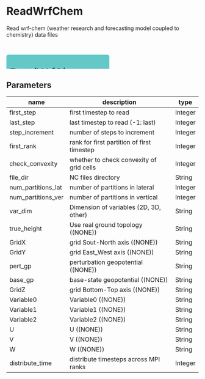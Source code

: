 
# ReadWrfChem
Read wrf-chem (weather research and forecasting model coupled to chemistry) data files

<svg width="2700" height="360" >
<style>.text { font: normal 24.0px sans-serif;}tspan{ font: italic 24.0px sans-serif;}.moduleName{ font: italic 30px sans-serif;}</style>
<rect x="0" y="30" width="270" height="90" rx="5" ry="5" style="fill:#64c8c8ff;" />
<rect x="6.0" y="90" width="30" height="30" rx="0" ry="0" style="fill:#c8c81eff;" >
<title>grid_out</title></rect>
<rect x="21.0" y="120" width="1.0" height="210" rx="0" ry="0" style="fill:#000000;" />
<rect x="21.0" y="330" width="30" height="1.0" rx="0" ry="0" style="fill:#000000;" />
<text x="57.0" y="333.0" class="text" >grid<tspan> (grid_out)</tspan></text>
<rect x="42.0" y="90" width="30" height="30" rx="0" ry="0" style="fill:#c8c81eff;" >
<title>data_out0</title></rect>
<rect x="57.0" y="120" width="1.0" height="180" rx="0" ry="0" style="fill:#000000;" />
<rect x="57.0" y="300" width="30" height="1.0" rx="0" ry="0" style="fill:#000000;" />
<text x="93.0" y="303.0" class="text" >scalar data<tspan> (data_out0)</tspan></text>
<rect x="78.0" y="90" width="30" height="30" rx="0" ry="0" style="fill:#c8c81eff;" >
<title>data_out1</title></rect>
<rect x="93.0" y="120" width="1.0" height="150" rx="0" ry="0" style="fill:#000000;" />
<rect x="93.0" y="270" width="30" height="1.0" rx="0" ry="0" style="fill:#000000;" />
<text x="129.0" y="273.0" class="text" >scalar data<tspan> (data_out1)</tspan></text>
<rect x="114.0" y="90" width="30" height="30" rx="0" ry="0" style="fill:#c8c81eff;" >
<title>data_out2</title></rect>
<rect x="129.0" y="120" width="1.0" height="120" rx="0" ry="0" style="fill:#000000;" />
<rect x="129.0" y="240" width="30" height="1.0" rx="0" ry="0" style="fill:#000000;" />
<text x="165.0" y="243.0" class="text" >scalar data<tspan> (data_out2)</tspan></text>
<rect x="150.0" y="90" width="30" height="30" rx="0" ry="0" style="fill:#c8c81eff;" >
<title>data_out_U</title></rect>
<rect x="165.0" y="120" width="1.0" height="90" rx="0" ry="0" style="fill:#000000;" />
<rect x="165.0" y="210" width="30" height="1.0" rx="0" ry="0" style="fill:#000000;" />
<text x="201.0" y="213.0" class="text" >scalar data<tspan> (data_out_U)</tspan></text>
<rect x="186.0" y="90" width="30" height="30" rx="0" ry="0" style="fill:#c8c81eff;" >
<title>data_out_V</title></rect>
<rect x="201.0" y="120" width="1.0" height="60" rx="0" ry="0" style="fill:#000000;" />
<rect x="201.0" y="180" width="30" height="1.0" rx="0" ry="0" style="fill:#000000;" />
<text x="237.0" y="183.0" class="text" >scalar data<tspan> (data_out_V)</tspan></text>
<rect x="222.0" y="90" width="30" height="30" rx="0" ry="0" style="fill:#c8c81eff;" >
<title>data_out_W</title></rect>
<rect x="237.0" y="120" width="1.0" height="30" rx="0" ry="0" style="fill:#000000;" />
<rect x="237.0" y="150" width="30" height="1.0" rx="0" ry="0" style="fill:#000000;" />
<text x="273.0" y="153.0" class="text" >scalar data<tspan> (data_out_W)</tspan></text>
<text x="6.0" y="85.5" class="moduleName" >ReadWrfChem</text></svg>

## Parameters
|name|description|type|
|-|-|-|
|first_step|first timestep to read|Integer|
|last_step|last timestep to read (-1: last)|Integer|
|step_increment|number of steps to increment|Integer|
|first_rank|rank for first partition of first timestep|Integer|
|check_convexity|whether to check convexity of grid cells|Integer|
|file_dir|NC files directory|String|
|num_partitions_lat|number of partitions in lateral|Integer|
|num_partitions_ver|number of partitions in vertical|Integer|
|var_dim|Dimension of variables (2D, 3D, other)|String|
|true_height|Use real ground topology ((NONE))|String|
|GridX|grid Sout-North axis ((NONE))|String|
|GridY|grid East_West axis ((NONE))|String|
|pert_gp|perturbation geopotential ((NONE))|String|
|base_gp|base-state geopotential ((NONE))|String|
|GridZ|grid Bottom-Top axis ((NONE))|String|
|Variable0|Variable0 ((NONE))|String|
|Variable1|Variable1 ((NONE))|String|
|Variable2|Variable2 ((NONE))|String|
|U|U ((NONE))|String|
|V|V ((NONE))|String|
|W|W ((NONE))|String|
|distribute_time|distribute timesteps across MPI ranks|Integer|
